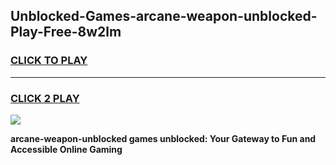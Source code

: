
## Unblocked-Games-arcane-weapon-unblocked-Play-Free-8w2lm
<h3>
<a href="https://premium76.site?title=arcane-weapon-unblocked&ref=23A">CLICK TO PLAY</a></h3>
<hr>

<h3>
<a href="https://premium76.site?title=arcane-weapon-unblocked&ref=23A">CLICK 2 PLAY</a>
  
</h3>

<a href="https://premium76.site?title=arcane-weapon-unblocked&ref=23A"><img src="https://clearcache.store/games.png"></a>


**arcane-weapon-unblocked games unblocked: Your Gateway to Fun and Accessible Online Gaming**
